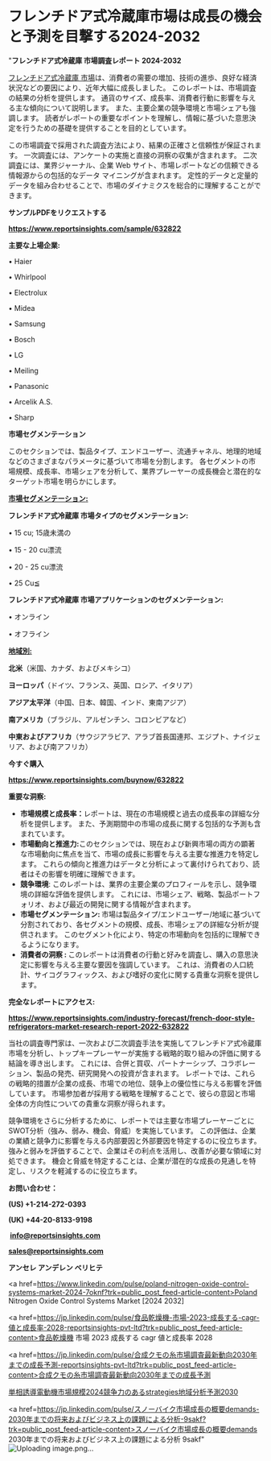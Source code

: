 # フレンチドア式冷蔵庫市場は成長の機会と予測を目撃する2024-2032

"<strong>フレンチドア式冷蔵庫 市場調査レポート 2024-2032</strong>

<a href=https://www.reportsinsights.com/sample/632822>フレンチドア式冷蔵庫 市場</a>は、消費者の需要の増加、技術の進歩、良好な経済状況などの要因により、近年大幅に成長しました。 このレポートは、市場調査の結果の分析を提供します。 通貨のサイズ、成長率、消費者行動に影響を与える主な傾向について説明します。 また、主要企業の競争環境と市場シェアも強調します。 読者がレポートの重要なポイントを理解し、情報に基づいた意思決定を行うための基礎を提供することを目的としています。

この市場調査で採用された調査方法により、結果の正確さと信頼性が保証されます。 一次調査には、アンケートの実施と直接の洞察の収集が含まれます。 二次調査には、業界ジャーナル、企業 Web サイト、市場レポートなどの信頼できる情報源からの包括的なデータ マイニングが含まれます。 定性的データと定量的データを組み合わせることで、市場のダイナミクスを総合的に理解することができます。

<strong><b>サンプルPDFをリクエストする</b></strong>

<a href=https://www.reportsinsights.com/sample/632822><strong><u>https://www.reportsinsights.com/sample/632822</u></strong></a>

<strong>主要な上場企業:</strong>

• Haier

• Whirlpool

• Electrolux

• Midea

• Samsung

• Bosch

• LG

• Meiling

• Panasonic

• Arcelik A.S.

• Sharp

<strong>市場セグメンテーション</strong>

このセクションでは、製品タイプ、エンドユーザー、流通チャネル、地理的地域などのさまざまなパラメータに基づいて市場を分割します。 各セグメントの市場規模、成長率、市場シェアを分析して、業界プレーヤーの成長機会と潜在的なターゲット市場を明らかにします。

<strong><u>市場セグメンテーション</u></strong><strong><u>:</u></strong>

<strong>フレンチドア式冷蔵庫 市場タイプのセグメンテーション:</strong>

• 15 cu; 15歳未満の

• 15 - 20 cu漂流

• 20 - 25 cu漂流

• 25 Cu≦

<strong>フレンチドア式冷蔵庫 市場アプリケーションのセグメンテーション:</strong>

• オンライン

• オフライン

<strong><u>地域別</u></strong><strong><u>:</u></strong>

<strong>北米</strong>（米国、カナダ、およびメキシコ）

<strong>ヨーロッパ</strong>（ドイツ、フランス、英国、ロシア、イタリア）

<strong>アジア太平洋</strong>（中国、日本、韓国、インド、東南アジア）

<strong>南アメリカ</strong>（ブラジル、アルゼンチン、コロンビアなど）

<strong>中東およびアフリカ</strong>（サウジアラビア、アラブ首長国連邦、エジプト、ナイジェリア、および南アフリカ）

<strong>今すぐ購入</strong>

<a href=https://www.reportsinsights.com/buynow/632822><strong><u>https://www.reportsinsights.com/buynow/632822</u></strong></a>

<strong>重要な洞察:</strong>
<ul>
  <li><strong>市場規模と成長率：</strong>レポートは、現在の市場規模と過去の成長率の詳細な分析を提供します。 また、予測期間中の市場の成長に関する包括的な予測も含まれています。</li>
  <li><strong>市場動向と推進力:</strong>このセクションでは、現在および新興市場の両方の顕著な市場動向に焦点を当て、市場の成長に影響を与える主要な推進力を特定します。 これらの傾向と推進力はデータと分析によって裏付けられており、読者はその影響を明確に理解できます。</li>
  <li><strong>競争環境</strong>: このレポートは、業界の主要企業のプロフィールを示し、競争環境の詳細な評価を提供します。 これには、市場シェア、戦略、製品ポートフォリオ、および最近の開発に関する情報が含まれます。</li>
  <li><strong>市場セグメンテーション: </strong>市場は製品タイプ/エンドユーザー/地域に基づいて分割されており、各セグメントの規模、成長、市場シェアの詳細な分析が提供されます。 このセグメント化により、特定の市場動向を包括的に理解できるようになります。</li>
  <li><strong>消費者の洞察 : </strong>このレポートは消費者の行動と好みを調査し、購入の意思決定に影響を与える主要な要因を強調しています。 これは、消費者の人口統計、サイコグラフィックス、および嗜好の変化に関する貴重な洞察を提供します。</li>
</ul>
<strong>完全なレポートにアクセス:</strong>

<a href=https://www.reportsinsights.com/industry-forecast/french-door-style-refrigerators-market-research-report-2022-632822><strong><u><b>https://www.reportsinsights.com/industry-forecast/french-door-style-refrigerators-market-research-report-2022-632822</b></u></strong></a>

当社の調査専門家は、一次および二次調査手法を実施してフレンチドア式冷蔵庫市場を分析し、トップキープレーヤーが実施する戦略的取り組みの評価に関する結論を導き出します。 これには、合併と買収、パートナーシップ、コラボレーション、製品の発売、研究開発への投資が含まれます。 レポートでは、これらの戦略的措置が企業の成長、市場での地位、競争上の優位性に与える影響を評価しています。 市場参加者が採用する戦略を理解することで、彼らの意図と市場全体の方向性についての貴重な洞察が得られます。

競争環境をさらに分析するために、レポートでは主要な市場プレーヤーごとにSWOT分析（強み、弱み、機会、脅威）を実施しています。 この評価は、企業の業績と競争力に影響を与える内部要因と外部要因を特定するのに役立ちます。 強みと弱みを評価することで、企業はその利点を活用し、改善が必要な領域に対処できます。 機会と脅威を特定することは、企業が潜在的な成長の見通しを特定し、リスクを軽減するのに役立ちます。

<strong>お問い合わせ：</strong>

<strong>(US) +1-214-272-0393</strong>

<strong>(UK) +44-20-8133-9198</strong>

<strong> </strong><a href=info@reportsinsights.com><strong><u>info@reportsinsights.com</u></strong></a>

<a href=sales@reportsinsights.com><strong><u>sales@reportsinsights.com</u></strong></a>

<strong>アンセレ アンデレン ベリヒテ</strong>

<a href=https://www.linkedin.com/pulse/poland-nitrogen-oxide-control-systems-market-2024-7oknf?trk=public_post_feed-article-content>Poland Nitrogen Oxide Control Systems Market [2024 2032]</a>

<a href=https://jp.linkedin.com/pulse/食品乾燥機-市場-2023-成長する-cagr-値と成長率-2028-reportsinsights-pvt-ltd?trk=public_post_feed-article-content>食品乾燥機 市場 2023 成長する cagr 値と成長率 2028</a>

<a href=https://jp.linkedin.com/pulse/合成クモの糸市場調査最新動向2030年までの成長予測-reportsinsights-pvt-ltd?trk=public_post_feed-article-content>合成クモの糸市場調査最新動向2030年までの成長予測</a>

<a href=https://www.linkedin.com/pulse/単相誘導電動機市場規模2024競争力のあるstrategies地域分析予測2030-reports-insights-expert-ptxlf/>単相誘導電動機市場規模2024競争力のあるstrategies地域分析予測2030</a>

<a href=https://jp.linkedin.com/pulse/スノーバイク市場成長の概要demands-2030年までの将来およびビジネス上の課題による分析-9sakf?trk=public_post_feed-article-content>スノーバイク市場成長の概要demands 2030年までの将来およびビジネス上の課題による分析 9sakf</a>"
![Uploading image.png…]()
